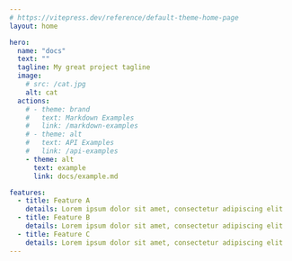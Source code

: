 ```yaml
---
# https://vitepress.dev/reference/default-theme-home-page
layout: home

hero:
  name: "docs"
  text: ""
  tagline: My great project tagline
  image:
    # src: /cat.jpg
    alt: cat
  actions:
    # - theme: brand
    #   text: Markdown Examples
    #   link: /markdown-examples
    # - theme: alt
    #   text: API Examples
    #   link: /api-examples
    - theme: alt
      text: example
      link: docs/example.md

features:
  - title: Feature A
    details: Lorem ipsum dolor sit amet, consectetur adipiscing elit
  - title: Feature B
    details: Lorem ipsum dolor sit amet, consectetur adipiscing elit
  - title: Feature C
    details: Lorem ipsum dolor sit amet, consectetur adipiscing elit
---
```


